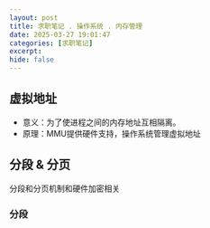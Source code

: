 ```yaml
---
layout: post
title: 求职笔记 . 操作系统 . 内存管理
date: 2025-03-27 19:01:47
categories: [求职笔记]
excerpt: 
hide: false
---
```



## 虚拟地址

- 意义：为了使进程之间的内存地址互相隔离。
- 原理：MMU提供硬件支持，操作系统管理虚拟地址

## 分段 & 分页

分段和分页机制和硬件加密相关

### 分段
